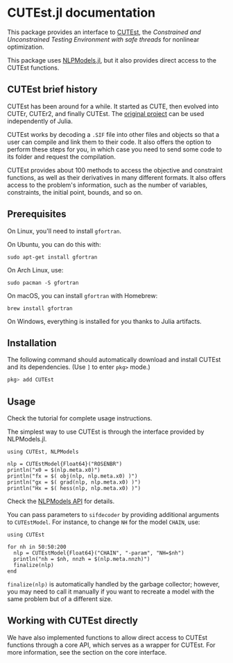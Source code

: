 # CUTEst.jl documentation

This package provides an interface to [CUTEst](https://github.com/ralna/CUTEst), the *Constrained and Unconstrained Testing Environment with safe threads* for nonlinear optimization.

This package uses [NLPModels.jl](https://github.com/JuliaSmoothOptimizers/NLPModels.jl), but it also provides direct access to the CUTEst functions.

## CUTEst brief history

CUTEst has been around for a while. It started as CUTE, then evolved into CUTEr, CUTEr2, and finally CUTEst.
The [original project](https://github.com/ralna/CUTEst/wiki) can be used independently of Julia.

CUTEst works by decoding a `.SIF` file into other files and objects so that a user can compile and link them to their code.
It also offers the option to perform these steps for you, in which case you need to send some code to its folder and request the compilation.

CUTEst provides about 100 methods to access the objective and constraint functions, as well as their derivatives in many different formats.
It also offers access to the problem's information, such as the number of variables, constraints, the initial point, bounds, and so on.

## Prerequisites

On Linux, you'll need to install `gfortran`.

On Ubuntu, you can do this with:
```shell
sudo apt-get install gfortran
```
On Arch Linux, use:
```shell
sudo pacman -S gfortran
```

On macOS, you can install `gfortran` with Homebrew:
```shell
brew install gfortran
```

On Windows, everything is installed for you thanks to Julia artifacts.

## Installation

The following command should automatically download and install CUTEst and its dependencies. (Use `]` to enter `pkg>` mode.)
```julia
pkg> add CUTEst
```

## Usage

Check the tutorial for complete usage instructions.

The simplest way to use CUTEst is through the interface provided by NLPModels.jl.

```@example
using CUTEst, NLPModels

nlp = CUTEstModel{Float64}("ROSENBR")
println("x0 = $(nlp.meta.x0)")
println("fx = $( obj(nlp, nlp.meta.x0) )")
println("gx = $( grad(nlp, nlp.meta.x0) )")
println("Hx = $( hess(nlp, nlp.meta.x0) )")
```

Check the [NLPModels API](https://jso.dev/NLPModels.jl/stable/api/) for details.

You can pass parameters to `sifdecoder` by providing additional arguments to `CUTEstModel`. For instance, to change `NH` for the model `CHAIN`, use:

```@example
using CUTEst

for nh in 50:50:200
  nlp = CUTEstModel{Float64}("CHAIN", "-param", "NH=$nh")
  println("nh = $nh, nnzh = $(nlp.meta.nnzh)")
  finalize(nlp)
end
```

`finalize(nlp)` is automatically handled by the garbage collector; however, you may need to call it manually if you want to recreate a model with the same problem but of a different size.

## Working with CUTEst directly

We have also implemented functions to allow direct access to CUTEst functions through a core API, which serves as a wrapper for CUTEst.
For more information, see the section on the core interface.
